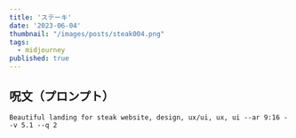```yaml
---
title: 'ステーキ'
date: '2023-06-04'
thumbnail: "/images/posts/steak004.png"
tags:
  - midjourney
published: true
---
```


## 呪文（プロンプト）
```
Beautiful landing for steak website, design, ux/ui, ux, ui --ar 9:16 --v 5.1 --q 2
```
